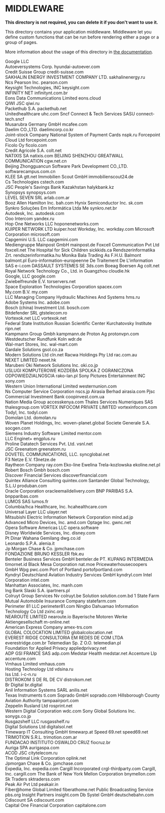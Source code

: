 # MIDDLEWARE

**This directory is not required, you can delete it if you don't want to use it.**

This directory contains your application middleware.
Middleware let you define custom functions that can be run before rendering either a page or a group of pages.

More information about the usage of this directory in [the documentation](https://nuxtjs.org/guide/routing#middleware).

Google LLC																								
Autoeversystems Corp.	hyundai-autoever.com																							
Credit Suisse Group	credit-suisse.com																								
SAKHALIN ENERGY INVESTMENT COMPANY LTD.	sakhalinenergy.ru																								
Ncs Pearson Inc.	pearson.com											
Keysight Technologies, INC	keysight.com																								
INFINITY NET	infinitynt.com.br																				
Eons Data Communications Limited	eons.cloud																								
QIWI JSC	qiwi.ru											
Packethub S.A.	packethub.net																								
Unitedhealthcare	uhc.com	
Sncf Connect & Tech Services SASU	connect-tech.sncf	
Musarubra Germany GmbH	mcafee.com	
Daelim CO.,LTD.	daelimcorp.co.kr	
Joint-stock Company National System of Payment Cards	nspk.ru	
Forcepoint Cloud Ltd	forcepoint.com	
Ficolo Oy	ficolo.com	
Credit Agricole S.A.	colt.net	
NATIXIS SA	natixis.com	
BEIJING SHENZHOU GREATWALL COMMUNICATION	cgw.net.cn	
Beijing Zhongguancun Software Park Development CO.,LTD.	softwarecampus.com.cn	
KLEE SA	gtt.net	
Immobilien Scout GmbH	immobilienscout24.de	
Cs Technologies	cstech.com	
JSC People's Savings Bank Kazakhstan	halykbank.kz	
Synopsys	synopsys.com	
LEVEL SEVEN SRL	arlab.com.ar	
Booz Allen Hamilton Inc.	bah.com	
Hynix Semiconductor Inc.	sk.com	
Synkro Soluções Em Informática Ltda Me	synkro.net.br	
Autodesk, Inc.	autodesk.com	
Ooo Intercom	yandex.ru	
Hop One Networks LLC	hoponenetworks.com	
KUIPER NETWORK LTD	kuiper.host	
Workday, Inc.	workday.com	
Microsoft Corporation	microsoft.com	
Capgemini U.S. LLC	capgemini.com	
Mediengruppe Mainpost GmbH	mainpost.de	
Foxcell Communication Pvt Ltd	foxcell.net
The Hospital for Sick Children	sickkids.ca
Rendszerinformatika Zrt.	rendszerinformatika.hu
Monika Bala Trading As F.H.U. Balmont	balmont.pl
Euro-information-europeenne De Traitement De L'information SAS	e-i.com	
DASSAULT SYSTEMES SE	3ds.com	
Boeag Boersen Ag	colt.net	
Royal Network Technology Co., Ltd. in Guangzhou	cloudie.hk	
Google, LLC	google.com	
Zwiebelfreunde E.V.	torservers.net	
Space Exploration Technologies Corporation	spacex.com	
My.com B.V.	my.com	
LLC Managing Company Hydraulic Machines And Systems	hms.ru	
Adobe Systems Inc.	adobe.com	
Bosch (china) Investment Ltd.	bosch.com	
Bitdefender SRL	gtstelecom.ro	
Vortexok.net LLC	vortexok.net	
Federal State Institution Russian Scientific Center Kurchatovsky Institute	ripn.net	
Kampmann Group Gmbh	kampmann.de	
Proton Ag	protonvpn.com	
Westdeutscher Rundfunk Koln	wdr.de	
Wal-mart Stores, Inc.	wal-mart.com	
Gardale Solutions	gsol.co.za	
Modern Solutions Ltd	cln.net	
Racwa Holdings Pty Ltd	rac.com.au	
NEXET LIMITED	nexet.hk	
Marubeni Oki Network Solutions Inc.	oki.co.jp	
USLUGI KOMPUTEROWE KOZDEBA SPOLKA Z OGRANICZONA ODPOWIEDZIALNOSCIA	rako-lan.pl	
Sony Pictures Entertainment INC	sony.com	
Western Union International Limited	westernunion.com	
Ns Computer Service Corporation	nscs.jp	
Airasia Berhad	airasia.com	
Pjsc Commercial Investment Bank	coopinvest.com.ua	
Nation Media Group	accesskenya.com	
Thales Services Numeriques SAS	thalesgroup.com	
VORTEX INFOCOM PRIVATE LIMITED	vortexinfocom.com	
Todyl, Inc.	todyl.com	
Domolan Ltd.	domolan.ru	
Woven Planet Holdings, Inc.	woven-planet.global	
Societe Generale S.A.	socgen.com	
Siemens Industry Software Limited	mentor.com	
LLC Enginet+	engplus.ru	
Proline Datatech Services Pvt. Ltd.	vsnl.net	
JSC Greenatom	greenatom.ru	
DOVETEL COMMUNICATIONS, LLC.	syncglobal.net	
F3 Netze E.V.	f3netze.de	
Raytheon Company	ray.com	
Eko-line Ewelina Trela-kozlowska	ekoline.net.pl	
Robert Bosch Gmbh	bosch.com	
Discover Financial Services	discoverfinancial.com	
Quintex Alliance Consulting	quintex.com	
Santander Global Technology, S.L.U	produban.com	
Oracle Corporation	oracleemaildelivery.com	
BNP PARIBAS S.A.	bnpparibas.com	
LUMOS SAS	lumos.fr	
Columbia/hca Healthcare, Inc.	hcahealthcare.com	
Universal Layer LLC	ulayer.net	
Mitsubishi Electric Information Network Corporation	mind.ad.jp	
Advanced Micro Devices, Inc.	amd.com	
Optage Inc.	gwnc.net	
Opera Software Americas LLC	opera.software	
Disney Worldwide Services, Inc.	disney.com	
Pt Dinar Wahana Gemilang	dwg.co.id	
Leonardo S.P.A.	alenia.it	
Jp Morgan Chase & Co.	jpmchase.com	
FONDAZIONE BRUNO KESSLER	fbk.eu	
Benteler Business Services GmbH	benteler.de	
PT. KUPANG INTERMEDIA	timornet.id	
Black Mesa Corporation	nat.moe	
Pricewaterhousecoopers GmbH Wpg	pwc.com	
Port of Portland	portofportland.com	
Kyndryl Deutschland Aviation Industry Services GmbH	kyndryl.com	
Intel Corporation	intel.com	
Manhattan Associates, Inc.	manh.com	
Ing Bank Slaski S.A.	ipartners.pl	
Colruyt Group Services Nv	colruyt.be
Solution	solution.com.bd	1
State Farm Mutual Automobile Insurance Company	statefarm.com	
Perimeter 81 LLC	perimeter81.com	
Ningbo Dahuamao Information Technology Co Ltd	zxinc.org	
NEAROUTE LIMITED	nearoute.io	
Bayerische Motoren Werke Aktiengesellschaft	m-online.net	
American Express Company	amex-trs.com	
GLOBAL COLOCATION LIMITED	globalcolocation.net	
EVEREST RIDGE CONSULTORIA EM REDES DE COM LTDA	everestridge.com.br	
Telemedian Sp. Z O.O.	telemedian.pl	
Foundation for Applied Privacy	appliedprivacy.net	
ADP GSI FRANCE SAS	adp.com	
Medstar Health	medstar.net	
Accenture Llp	accenture.com	
Vmhaus Limited	vmhaus.com	
Hosting Technology Ltd	vdsina.ru	
Iss Ltd.	i-c-n.ru	
DISTROKOM S DE RL DE CV	distrokom.net	
Br Digital	br.digital	
Anil Information Systems SARL	anilis.net	
Texas Instruments	ti.com
Soprado GmbH	soprado.com	
Hillsborough County Aviation Authority	tampaairport.com	
Zeppelin Rusland Ltd	rosprint.net	
Western Digital Corporation	wdc.com	
Sony Global Solutions Inc.	sonygs.co.jp	
Rusgazshelf LLC	rusgasshelf.ru	
Digital Solutions Ltd	digitalsol.net	
Timewarp IT Consulting GmbH	timewarp.at	
Speed 69.net	speed69.net	
TRIMOTION S.R.L.	trimotion.com.ar	
FUNDACAO INSTITUTO OSWALDO CRUZ	fiocruz.br	
Auriga SPA	aurigaspa.com	
ACOD JSC	citytelecom.ru	
The Optimal Link Corporation	oplink.net	
Jpmorgan Chase & Co.	jpmchase.com	
Expedia, Inc.	expedia.com	
Cargill Incorporated	crgl-thirdparty.com	
Cargill, Inc.	cargill.com	
The Bank of New York Mellon Corporation	bnymellon.com	
Sk Traders	sktraderss.com	
Peak Air Pvt Ltd	peakair.in	
Fiber@home Global Limited	fiberathome.net	
Public Broadcasting Service	pbs.org	
Insight Partners	insight.com	
Db Systel GmbH	deutschebahn.com	
Cdiscount SA	cdiscount.com	
Capital One Financial Corporation	capitalone.com	
